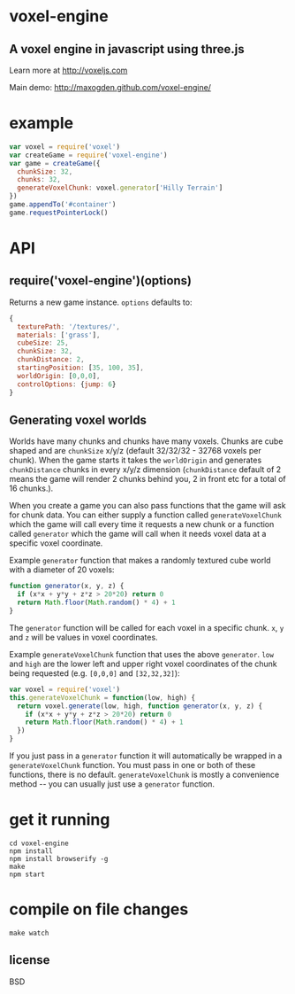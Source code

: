 # voxel-engine

## A voxel engine in javascript using three.js

Learn more at http://voxeljs.com

Main demo: http://maxogden.github.com/voxel-engine/

# example

``` js
var voxel = require('voxel')
var createGame = require('voxel-engine')
var game = createGame({
  chunkSize: 32,
  chunks: 32,
  generateVoxelChunk: voxel.generator['Hilly Terrain']
})
game.appendTo('#container')
game.requestPointerLock()
```

# API

## require('voxel-engine')(options)

Returns a new game instance. `options` defaults to:

```javascript
{
  texturePath: '/textures/',
  materials: ['grass'],
  cubeSize: 25,
  chunkSize: 32,
  chunkDistance: 2,
  startingPosition: [35, 100, 35],
  worldOrigin: [0,0,0],
  controlOptions: {jump: 6}
}
```

## Generating voxel worlds

Worlds have many chunks and chunks have many voxels. Chunks are cube shaped and are `chunkSize` x/y/z (default 32/32/32 - 32768 voxels per chunk). When the game starts it takes the `worldOrigin` and generates `chunkDistance` chunks in every x/y/z dimension (`chunkDistance` default of 2 means the game will render 2 chunks behind you, 2 in front etc for a total of 16 chunks.). 

When you create a game you can also pass functions that the game will ask for chunk data. You can either supply a function called `generateVoxelChunk` which the game will call every time it requests a new chunk or a function called `generator` which the game will call when it needs voxel data at a specific voxel coordinate. 

Example `generator` function that makes a randomly textured cube world with a diameter of 20 voxels:

```javascript
function generator(x, y, z) {
  if (x*x + y*y + z*z > 20*20) return 0
  return Math.floor(Math.random() * 4) + 1
}
```

The `generator` function will be called for each voxel in a specific chunk. `x`, `y` and `z` will be values in voxel coordinates.

Example `generateVoxelChunk` function that uses the above `generator`. `low` and `high` are the lower left and upper right voxel coordinates of the chunk being requested (e.g. `[0,0,0]` and `[32,32,32]`): 

```javascript
var voxel = require('voxel')
this.generateVoxelChunk = function(low, high) {
  return voxel.generate(low, high, function generator(x, y, z) {
    if (x*x + y*y + z*z > 20*20) return 0
    return Math.floor(Math.random() * 4) + 1
  })
}
```

If you just pass in a `generator` function it will automatically be wrapped in a `generateVoxelChunk` function. You must pass in one or both of these functions, there is no default. `generateVoxelChunk` is mostly a convenience method -- you can usually just use a `generator` function.

# get it running

```
cd voxel-engine
npm install
npm install browserify -g
make
npm start
```

# compile on file changes

```
make watch
```

## license

BSD
